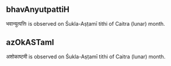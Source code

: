 ## bhavAnyutpattiH

भवान्युत्पत्तिः is observed on Śukla-Aṣṭamī tithi of Caitra (lunar) month.



## azOkASTamI

अशोकाष्टमी is observed on Śukla-Aṣṭamī tithi of Caitra (lunar) month.



